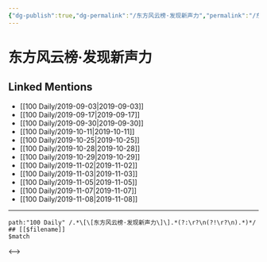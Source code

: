 ```yaml
---
{"dg-publish":true,"dg-permalink":"/东方风云榜·发现新声力","permalink":"/东方风云榜·发现新声力/"}
---
```


# 东方风云榜·发现新声力

## Linked Mentions
- [[100 Daily/2019-09-03\|2019-09-03]]
- [[100 Daily/2019-09-17\|2019-09-17]]
- [[100 Daily/2019-09-30\|2019-09-30]]
- [[100 Daily/2019-10-11\|2019-10-11]]
- [[100 Daily/2019-10-25\|2019-10-25]]
- [[100 Daily/2019-10-28\|2019-10-28]]
- [[100 Daily/2019-10-29\|2019-10-29]]
- [[100 Daily/2019-11-02\|2019-11-02]]
- [[100 Daily/2019-11-03\|2019-11-03]]
- [[100 Daily/2019-11-05\|2019-11-05]]
- [[100 Daily/2019-11-07\|2019-11-07]]
- [[100 Daily/2019-11-08\|2019-11-08]]


---

```expander
path:"100 Daily" /.*\[\[东方风云榜·发现新声力\]\].*(?:\r?\n(?!\r?\n).*)*/
## [[$filename]]
$match
```

<-->